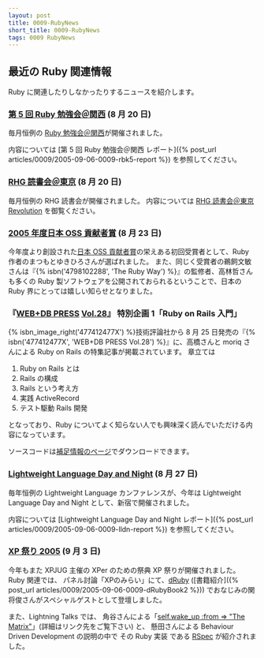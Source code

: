 ```yaml
---
layout: post
title: 0009-RubyNews
short_title: 0009-RubyNews
tags: 0009 RubyNews
---
```



## 最近の Ruby 関連情報

Ruby に関連したりしなかったりするニュースを紹介します。

### [第 5 回 Ruby 勉強会＠関西](RubyNoKai:KansaiWorkshop5) (8 月 20 日)

毎月恒例の [Ruby 勉強会＠関西](RubyNoKai:KansaiWorkshop)が開催されました。

内容については
[第 5 回 Ruby 勉強会＠関西 レポート]({% post_url articles/0009/2005-09-06-0009-rbk5-report %})
を参照してください。

### [RHG 読書会＠東京](http://pub.cozmixng.org/~the-rwiki/rw-cgi.rb?cmd=view;name=RHG%C6%C9%BD%F1%B2%F1) (8 月 20 日)

毎月恒例の RHG 読書会が開催されました。
内容については [RHG 読書会＠東京 Revolution](http://pub.cozmixng.org/~the-rwiki/rw-cgi.rb?cmd=view;name=RHG%C6%C9%BD%F1%B2%F1%3A%3A%C5%EC%B5%FE+Revolution%3A%3A%A4%D5%A4%C4%A4%A6%A4%CELinux%A5%D7%A5%ED%A5%B0%A5%E9%A5%DF%A5%F3%A5%B0) を御覧ください。

### [2005 年度日本 OSS 貢献者賞](http://www.ipa.go.jp/about/press/20050823.html) (8 月 23 日)

今年度より創設された[日本 OSS 貢献者賞](http://www.ipa.go.jp/software/open/contribute/osscontest.html)の栄えある初回受賞者として、Ruby 作者のまつもとゆきひろさんが選ばれました。
また、同じく受賞者の鵜飼文敏さんは『{% isbn('4798102288', 'The Ruby Way') %}』の監修者、高林哲さんも多くの Ruby 製ソフトウェアを公開されておられるということで、日本の Ruby 界にとっては嬉しい知らせとなりました。

### 『[WEB+DB PRESS](http://www.gihyo.co.jp/magazines/wdpress) [Vol.28](http://www.gihyo.co.jp/magazines/wdpress/archive/Vol28)』 特別企画 1「Ruby on Rails 入門」

{% isbn_image_right('477412477X') %}技術評論社から 8 月 25 日発売の『{% isbn('477412477X', 'WEB+DB PRESS Vol.28') %}』に、高橋さんと moriq さんによる Ruby on Rails の特集記事が掲載されています。
章立ては

1. Ruby on Rails とは
1. Rails の構成
1. Rails という考え方
1. 実践 ActiveRecord
1. テスト駆動 Rails 開発


となっており、Ruby についてよく知らない人でも興味深く読んでいただける内容になっています。

ソースコードは[補足情報のページ](http://www.gihyo.co.jp/magazines/wdpress/support/Vol28)でダウンロードできます。

### [Lightweight Language Day and Night](http://ll.jus.or.jp/2005/) (8 月 27 日)

毎年恒例の Lightweight Language カンファレンスが、今年は Lightweight Language Day and Night として、新宿で開催されました。

内容については
[Lightweight Language Day and Night レポート]({% post_url articles/0009/2005-09-06-0009-lldn-report %})
を参照してください。

### [XP 祭り 2005](http://www.xpjug.org/event/20050903matsuri/) (9 月 3 日)

今年もまた XPJUG 主催の XPer のための祭典 XP 祭りが開催されました。
Ruby 関連では、
パネル討論「XPのみらい」にて、[dRuby](http://www2a.biglobe.ne.jp/~seki/ruby/druby.html) ([書籍紹介]({% post_url articles/0009/2005-09-06-0009-dRubyBook2 %})) でおなじみの関 将俊さんがスペシャルゲストとして登壇しました。

また、Lightning Talks では、
角谷さんによる「[self.wake_up :from =&gt; "The Matrix"](http://kakutani.com/articles/xpmatsuri2005/)」(詳細はリンク先をご覧下さい) と、
懸田さんによる Behaviour Driven Development の説明の中で
その Ruby 実装 である [RSpec](http://rubyforge.org/projects/rspec/) が紹介されました。


